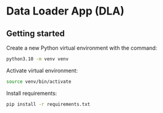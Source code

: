 # Data Loader App (DLA)

## Getting started
Create a new Python virtual environment with the command:
```bash
python3.10 -m venv venv
```

Activate virtual environment:
```bash
source venv/bin/activate
```

Install requirements:
```bash
pip install -r requirements.txt
```
